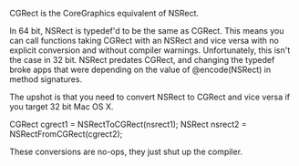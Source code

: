 CGRect is the CoreGraphics equivalent of NSRect.

In 64 bit, NSRect is typedef'd to be the same as CGRect.  This means you can call functions taking CGRect with an NSRect and vice versa with no explicit conversion and without compiler warnings.  Unfortunately, this isn't the case in 32 bit.  NSRect predates CGRect, and changing the typedef broke apps that were depending on the value of @encode(NSRect) in method signatures.  

The upshot is that you need to convert NSRect to CGRect and vice versa if you target 32 bit Mac OS X.  

    
CGRect cgrect1 = NSRectToCGRect(nsrect1);
NSRect nsrect2 = NSRectFromCGRect(cgrect2);


These conversions are no-ops, they just shut up the compiler.
